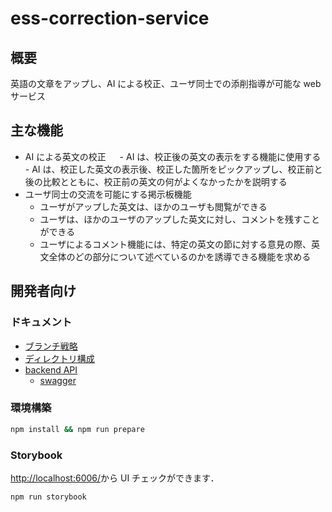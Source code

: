 # ess-correction-service

## 概要

英語の文章をアップし、AI による校正、ユーザ同士での添削指導が可能な web サービス

## 主な機能

- AI による英文の校正
  　 - AI は、校正後の英⽂の表⽰をする機能に使⽤する - AI は、校正した英⽂の表⽰後、校正した箇所をピックアップし、校正前と後の⽐較とともに、校正前の英⽂の何がよくなかったかを説明する
- ユーザ同⼠の交流を可能にする掲⽰板機能
  - ユーザがアップした英⽂は、ほかのユーザも閲覧ができる
  - ユーザは、ほかのユーザのアップした英⽂に対し、コメントを残すことができる
  - ユーザによるコメント機能には、特定の英⽂の節に対する意⾒の際、英⽂全体のどの部分について述べているのかを誘導できる機能を求める

## 開発者向け

### ドキュメント

- [ブランチ戦略](docs/branch-strategy.md)
- [ディレクトリ構成](docs/directory-strategy.md)
- [backend API](docs/backend/api.md)
  - [swagger](docs/backend/swagger/swagger.md)

### 環境構築

```bash
npm install && npm run prepare
```

### Storybook

[http://localhost:6006/](http://localhost:6006/)から UI チェックができます．

```bash
npm run storybook
```
